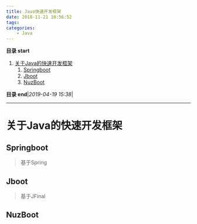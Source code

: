 ```yaml
---
title: Java快速开发框架
date: 2018-11-21 10:56:52
tags: 
categories: 
    - Java
---
```


**目录 start**
 
1. [关于Java的快速开发框架](#关于java的快速开发框架)
    1. [Springboot](#springboot)
    1. [Jboot](#jboot)
    1. [NuzBoot](#nuzboot)

**目录 end**|_2019-04-19 15:38_|
****************************************
# 关于Java的快速开发框架

## Springboot
> 基于Spring

## Jboot
> 基于JFinal

## NuzBoot

